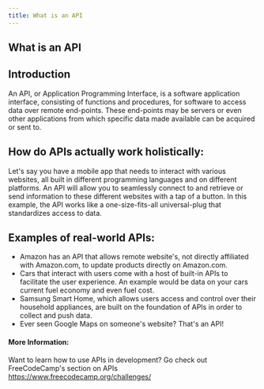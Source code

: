 ```yaml
---
title: What is an API
---
```

## What is an API

## Introduction

An API, or Application Programming Interface, is a software application interface, consisting of functions and procedures, for software to access data over remote end-points. These end-points may be servers or even other applications from which specific data made available can be acquired or sent to. 

## How do APIs actually work holistically:

Let's say you have a mobile app that needs to interact with various websites, all built in different programming languages and on different platforms. An API will allow you to seamlessly connect to and retrieve or send information to these different websites with a tap of a button. In this example, the API works like a one-size-fits-all universal-plug that standardizes access to data.

## Examples of real-world APIs:

- Amazon has an API that allows remote website's, not directly affiliated with Amazon.com, to update products directly on Amazon.com.
- Cars that interact with users come with a host of built-in APIs to facilitate the user experience. An example would be data on your cars current fuel economy and even fuel cost.
- Samsung Smart Home, which allows users access and control over their household appliances, are built on the foundation of APIs in order to collect and push data.
- Ever seen Google Maps on someone's website? That's an API!

#### More Information:

Want to learn how to use APIs in development? Go check out FreeCodeCamp's section on APIs https://www.freecodecamp.org/challenges/


